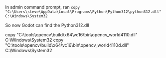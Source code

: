 In admin command prompt, ran
`copy "C:\Users\steve\AppData\Local\Programs\Python\Python312\python312.dll" C:\Windows\System32`

So now Godot can find the Python312.dll

copy "C:\tools\opencv\build\x64\vc16\bin\opencv_world4110.dll" C:\Windows\System32
copy "C:\tools\opencv\build\x64\vc16\bin\opencv_world4110d.dll" C:\Windows\System32